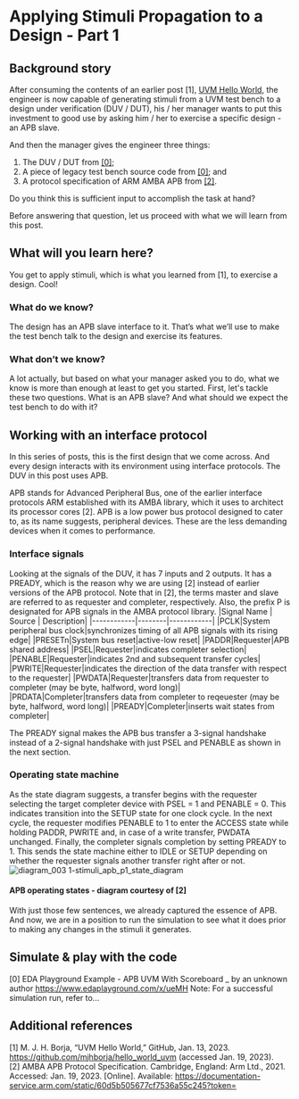 # Applying Stimuli Propagation to a Design - Part 1
## Background story

After consuming the contents of an earlier post [1], [UVM Hello World](https://github.com/mjhborja/hello_world_uvm), the engineer is now capable of generating stimuli from a UVM test bench to a design under verification (DUV / DUT), his / her manager wants to put this investment to good use by asking him / her to exercise a specific design - an APB slave. 

And then the manager gives the engineer three things:
1. The DUV / DUT from [\[0\]](https://www.edaplayground.com/x/ueMH);
2. A piece of legacy test bench source code from [\[0\]](https://www.edaplayground.com/x/ueMH); and 
3. A protocol specification of ARM AMBA APB from [\[2\]](https://documentation-service.arm.com/static/60d5b505677cf7536a55c245?token=).

Do you think this is sufficient input to accomplish the task at hand?

Before answering that question, let us proceed with what we will learn from this post.

## What will you learn here?

You get to apply stimuli, which is what you learned from [1], to exercise a design. Cool!

### What do we know?

The design has an APB slave interface to it. That’s what we’ll use to make the test bench talk to the design and exercise its features.

### What don’t we know?

A lot actually, but based on what your manager asked you to do, what we know is more than enough at least to get you started. First, let's tackle these two questions. What is an APB slave? And what should we expect the test bench to do with it?

## Working with an interface protocol

In this series of posts, this is the first design that we come across. And every design interacts with its environment using interface protocols. The DUV in this post uses APB.

APB stands for Advanced Peripheral Bus, one of the earlier interface protocols ARM established with its AMBA library, which it uses to architect its processor cores [2]. APB is a low power bus protocol designed to cater to, as its name suggests, peripheral devices. These are the less demanding devices when it comes to performance.

### Interface signals

Looking at the signals of the DUV, it has 7 inputs and 2 outputs. It has a PREADY, which is the reason why we are using [2] instead of earlier versions of the APB protocol. Note that in [2], the terms master and slave are referred to as requester and completer, respectively. Also, the prefix P is designated for APB signals in the AMBA protocol library.
|Signal Name | Source | Description|
|------------|--------|------------|
|PCLK|System peripheral bus clock|synchronizes timing of all APB signals with its rising edge|
|PRESETn|System bus reset|active-low reset|
|PADDR|Requester|APB shared address|
|PSEL|Requester|indicates completer selection|
|PENABLE|Requester|indicates 2nd and subsequent transfer cycles|
|PWRITE|Requester|indicates the direction of the data transfer with respect to the requester|
|PWDATA|Requester|transfers data from requester to completer (may be byte, halfword, word long)|
|PRDATA|Completer|transfers data from completer to reqeuester (may be byte, halfword, word long)|
|PREADY|Completer|inserts wait states from completer|

The PREADY signal makes the APB bus transfer a 3-signal handshake instead of a 2-signal handshake with just PSEL and PENABLE as shown in the next section.

### Operating state machine

As the state diagram suggests, a transfer begins with the requester selecting the target completer device with PSEL = 1 and PENABLE = 0. This indicates transition into the SETUP state for one clock cycle. In the next cycle, the requester modifies PENABLE to 1 to enter the ACCESS state while holding PADDR, PWRITE and, in case of a write transfer, PWDATA unchanged. Finally, the completer signals completion by setting PREADY to 1. This sends the state machine either to IDLE or SETUP depending on whether the requester signals another transfer right after or not. 
\
![diagram_003 1-stimuli_apb_p1_state_diagram](https://user-images.githubusercontent.com/50364461/213482327-6fb1309a-185d-4c20-a95e-8c54c8507538.png)
#### APB operating states - diagram courtesy of [2]

With just those few sentences, we already captured the essence of APB. And now, we are in a position to run the simulation to see what it does prior to making any changes in the stimuli it generates.

## Simulate & play with the code
[0] EDA Playground Example - APB UVM With Scoreboard _ by an unknown author https://www.edaplayground.com/x/ueMH 
Note: For a successful simulation run, refer to... <save point: too sleepy...>

## Additional references
[1] M. J. H. Borja, “UVM Hello World,” GitHub, Jan. 13, 2023. https://github.com/mjhborja/hello_world_uvm (accessed Jan. 19, 2023).
\
[2] AMBA APB Protocol Specification. Cambridge, England: Arm Ltd., 2021. Accessed: Jan. 19, 2023. [Online]. Available: https://documentation-service.arm.com/static/60d5b505677cf7536a55c245?token=
